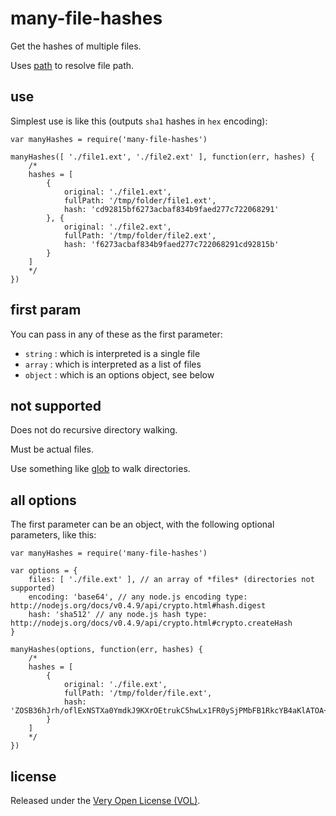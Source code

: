 # many-file-hashes

Get the hashes of multiple files.

Uses [path](https://www.npmjs.com/package/path) to resolve file path.

## use

Simplest use is like this (outputs `sha1` hashes in `hex` encoding):

	var manyHashes = require('many-file-hashes')

	manyHashes([ './file1.ext', './file2.ext' ], function(err, hashes) {
		/*
		hashes = [
			{
				original: './file1.ext',
				fullPath: '/tmp/folder/file1.ext',
				hash: 'cd92815bf6273acbaf834b9faed277c722068291'
			}, {
				original: './file2.ext',
				fullPath: '/tmp/folder/file2.ext',
				hash: 'f6273acbaf834b9faed277c722068291cd92815b'
			}
		]
		*/
	})

## first param

You can pass in any of these as the first parameter:

* `string` : which is interpreted is a single file
* `array` : which is interpreted as a list of files
* `object` : which is an options object, see below

## not supported

Does not do recursive directory walking.

Must be actual files.

Use something like [glob](https://www.npmjs.com/package/glob) to walk directories.

## all options

The first parameter can be an object, with the following optional parameters, like this:

	var manyHashes = require('many-file-hashes')

	var options = {
		files: [ './file.ext' ], // an array of *files* (directories not supported)
		encoding: 'base64', // any node.js encoding type: http://nodejs.org/docs/v0.4.9/api/crypto.html#hash.digest
		hash: 'sha512' // any node.js hash type: http://nodejs.org/docs/v0.4.9/api/crypto.html#crypto.createHash
	}

	manyHashes(options, function(err, hashes) {
		/*
		hashes = [
			{
				original: './file.ext',
				fullPath: '/tmp/folder/file.ext',
				hash: 'ZOSB36hJrh/oflExNSTXa0YmdkJ9KXrOEtrukC5hwLx1FR0ySjPMbFB1RkcYB4aKlATOA+AgNl4Y/cvRZitsDg=='
			}
		]
		*/
	})

## license

Released under the [Very Open License (VOL)](http://veryopenlicense.com/).
